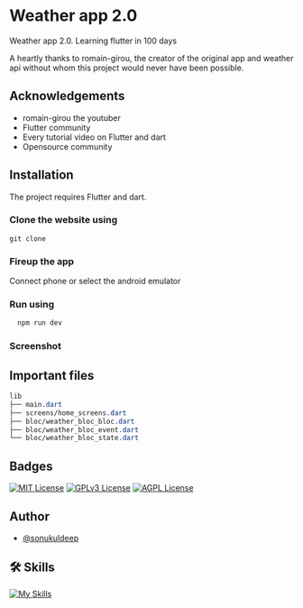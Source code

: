# Weather app 2.0

Weather app 2.0. Learning flutter in 100 days

A heartly thanks to romain-girou, the creator of the original app and weather api without whom this project would never have been possible.

## Acknowledgements

 - romain-girou the youtuber
 - Flutter community
 - Every tutorial video on Flutter and dart
 - Opensource community

## Installation

The project requires Flutter and dart.

### Clone the website using
```npm
git clone 
```

### Fireup the app
Connect phone or select the android emulator

### Run using
```bash
  npm run dev
```

### Screenshot


## Important files
```css
lib
├── main.dart
├── screens/home_screens.dart
├── bloc/weather_bloc_bloc.dart
├── bloc/weather_bloc_event.dart
└── bloc/weather_bloc_state.dart
```

## Badges

[![MIT License](https://img.shields.io/badge/License-MIT-green.svg)](https://choosealicense.com/licenses/mit/) 
[![GPLv3 License](https://img.shields.io/badge/License-GPL%20v3-yellow.svg)](https://opensource.org/licenses/)
[![AGPL License](https://img.shields.io/badge/license-AGPL-blue.svg)](http://www.gnu.org/licenses/agpl-3.0)


## Author
- [@sonukuldeep](https://www.github.com/sonukuldeep)


## 🛠 Skills

[![My Skills](https://skillicons.dev/icons?i=js,ts,html,css,tailwind,sass,nodejs,react,nextjs,svelte,vue,flask,rust,python,php,solidity,mongodb,mysql,prisma,figma,threejs,unity,godot,dart,flutter)](https://github.com/sonukuldeep)
